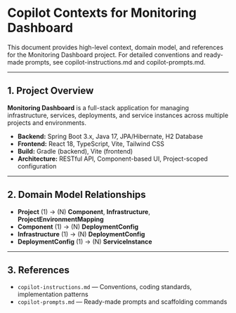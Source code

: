 # Copilot Contexts for Monitoring Dashboard

This document provides high-level context, domain model, and references for the Monitoring Dashboard project. For detailed conventions and ready-made prompts, see copilot-instructions.md and copilot-prompts.md.

---

## 1. Project Overview

**Monitoring Dashboard** is a full-stack application for managing infrastructure, services, deployments, and service instances across multiple projects and environments.

- **Backend:** Spring Boot 3.x, Java 17, JPA/Hibernate, H2 Database
- **Frontend:** React 18, TypeScript, Vite, Tailwind CSS
- **Build:** Gradle (backend), Vite (frontend)
- **Architecture:** RESTful API, Component-based UI, Project-scoped configuration

---

## 2. Domain Model Relationships

- **Project** (1) → (N) **Component**, **Infrastructure**, **ProjectEnvironmentMapping**
- **Component** (1) → (N) **DeploymentConfig**
- **Infrastructure** (1) → (N) **DeploymentConfig**
- **DeploymentConfig** (1) → (N) **ServiceInstance**

---

## 3. References

- `copilot-instructions.md` — Conventions, coding standards, implementation patterns
- `copilot-prompts.md` — Ready-made prompts and scaffolding commands
